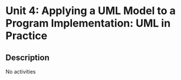 # Unit 4: Applying a UML Model to a Program Implementation: UML in Practice

## Description

No activities



